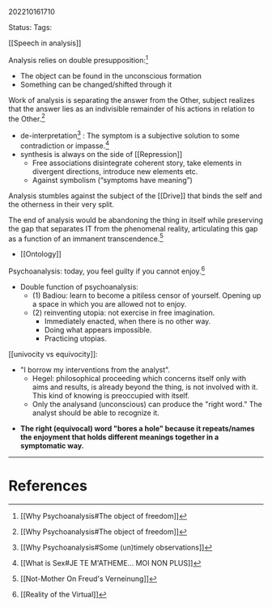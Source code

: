 202210161710

Status: 
Tags: 

[[Speech in analysis]]

Analysis relies on double presupposition:[^1]
* The object can be found in the unconscious formation
* Something can be changed/shifted through it

Work of analysis is separating the answer from the Other, subject realizes that the answer lies as an indivisible remainder of his actions in relation to the Other.[^1]
- de-interpretation[^2] : The symptom is a subjective solution to some contradiction or impasse.[^5]
- synthesis is always on the side of [[Repression]]
	- Free associations disintegrate coherent story, take elements in divergent directions, introduce new elements etc. 
	* Against symbolism (“symptoms have meaning”)

Analysis stumbles against the subject of the [[Drive]] that binds the self and the otherness in their very split.

The end of analysis would be abandoning the thing in itself while preserving the gap that separates IT from the phenomenal reality, articulating this gap as a function of an immanent transcendence.[^3]
- [[Ontology]]

Psychoanalysis: today, you feel guilty if you cannot enjoy.[^4]
* Double function of psychoanalysis:
    * (1) Badiou: learn to become a pitiless censor of yourself. Opening up a space in which you are allowed not to enjoy.
    * (2) reinventing utopia: not exercise in free imagination.
        * Immediately enacted, when there is no other way.
        * Doing what appears impossible.
        * Practicing utopias.

[[univocity vs equivocity]]:
- "I borrow my interventions from the analyst".
	* Hegel: philosophical proceeding which concerns itself only with aims and results, is already beyond the thing, is not involved with it. This kind of knowing is preoccupied with itself.
	* Only the analysand (unconscious) can produce the "right word." The analyst should be able to recognize it.
* **The right (equivocal) word "bores a hole" because it repeats/names the enjoyment that holds different meanings together in a symptomatic way.**

---
# References

[^1]: [[Why Psychoanalysis#The object of freedom]]
[^2]: [[Why Psychoanalysis#Some (un)timely observations]]
[^3]: [[Not-Mother On Freud's Verneinung]]
[^4]: [[Reality of the Virtual]]
[^5]: [[What is Sex#JE TE M'ATHEME... MOI NON PLUS]]